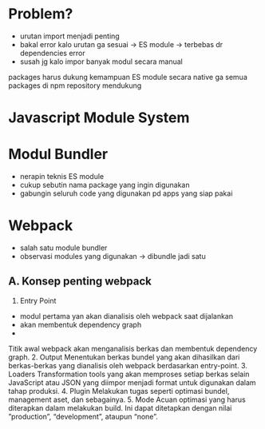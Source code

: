 # Problem? 
- urutan import menjadi penting 
- bakal error kalo urutan ga sesuai -> ES module -> terbebas dr dependencies error
- susah jg kalo impor banyak modul secara manual 

packages harus dukung kemampuan ES module secara native
ga semua packages di npm repository mendukung

# Javascript Module System 


# **Modul Bundler**
- nerapin teknis ES module
- cukup sebutin nama package yang ingin digunakan
- gabungin seluruh code yang digunakan pd apps yang siap pakai

# **Webpack** 
- salah satu module bundler
- observasi modules yang digunakan -> dibundle jadi satu

## A. Konsep penting webpack 
1. Entry Point
- modul pertama yan akan dianalisis oleh webpack saat dijalankan
- akan membentuk dependency graph
- 
Titik awal webpack akan menganalisis berkas dan membentuk dependency graph.
2. Output
Menentukan berkas bundel yang akan dihasilkan dari berkas-berkas yang dianalisis oleh webpack berdasarkan entry-point.
3. Loaders
Transformation tools yang akan memproses setiap berkas selain JavaScript atau JSON yang diimpor menjadi format untuk digunakan dalam tahap produksi.
4. Plugin
Melakukan tugas seperti optimasi bundel, management aset, dan sebagainya.
5. Mode
Acuan optimasi yang harus diterapkan dalam melakukan build. Ini dapat ditetapkan dengan nilai ”production”, “development”, ataupun “none”.

